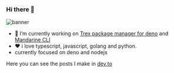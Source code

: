 ### Hi there 👋

![banner](https://i.ibb.co/2tMT2T7/banner-1.png)


- 🔭 I’m currently working on [Trex package manager for deno](https://crewdevio.vercel.app/projects/Trex) and [Mandarine CLI](https://mandarineframework.gitbook.io/mandarine-ts/mandarine-cli)
- ❤ i love typescript, javascript, golang and python.
- currently focused on deno and nodejs

Here you can see the posts I make in [dev.to](https://dev.to/buttercubz)
